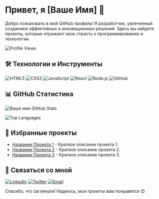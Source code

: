 # Привет, я [Ваше Имя] 👋

Добро пожаловать в мой GitHub профиль! Я разработчик, увлеченный созданием эффективных и инновационных решений. Здесь вы найдете проекты, которые отражают мою страсть к программированию и технологии.

![Profile Views](https://komarev.com/ghpvc/?username=ваш_username&color=brightgreen)

## 🛠 Технологии и Инструменты

![HTML5](https://img.shields.io/badge/-HTML5-E34F26?style=flat&logo=html5&logoColor=white)
![CSS3](https://img.shields.io/badge/-CSS3-1572B6?style=flat&logo=css3)
![JavaScript](https://img.shields.io/badge/-JavaScript-F7DF1E?style=flat&logo=javascript&logoColor=white)
![React](https://img.shields.io/badge/-React-61DAFB?style=flat&logo=react&logoColor=white)
![Node.js](https://img.shields.io/badge/-Node.js-339933?style=flat&logo=node.js&logoColor=white)
![GitHub](https://img.shields.io/badge/-GitHub-181717?style=flat&logo=github)

## 📊 GitHub Статистика

![Ваше имя GitHub Stats](https://github-readme-stats.vercel.app/api?username=ваш_username&show_icons=true&theme=radical)

![Top Languages](https://github-readme-stats.vercel.app/api/top-langs/?username=ваш_username&layout=compact&theme=radical)

## 🚀 Избранные проекты

- [Название Проекта 1](https://github.com/ваш_username/проект1) - Краткое описание проекта 1.
- [Название Проекта 2](https://github.com/ваш_username/проект2) - Краткое описание проекта 2.
- [Название Проекта 3](https://github.com/ваш_username/проект3) - Краткое описание проекта 3.

## 🤝 Связаться со мной

[![LinkedIn](https://img.shields.io/badge/-LinkedIn-0A66C2?style=flat&logo=Linkedin&logoColor=white)](https://www.linkedin.com/in/ваш_username)
[![Twitter](https://img.shields.io/badge/-Twitter-1DA1F2?style=flat&logo=twitter&logoColor=white)](https://twitter.com/ваш_username)
[![Email](https://img.shields.io/badge/-Email-D14836?style=flat&logo=gmail&logoColor=white)](mailto:ваш_email@example.com)

Спасибо, что заглянули! Надеюсь, мои проекты вам понравятся 😊
